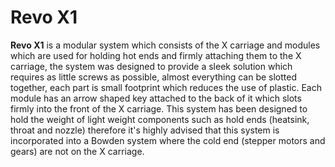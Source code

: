 # Revo X1
**Revo X1** is a modular system which consists of the X carriage and modules which are used for holding hot ends and firmly attaching them to the X carriage, the system was designed to provide a sleek solution which requires as little screws as possible, almost everything can be slotted together, each part is small footprint which reduces the use of plastic. Each module has an arrow shaped key attached to the back of it which slots firmly into the front of the X carriage. This system has been designed to hold the weight of light weight components such as hold ends (heatsink, throat and nozzle) therefore it's highly advised that this system is incorporated into a Bowden system where the cold end (stepper motors and gears) are not on the X carriage.
